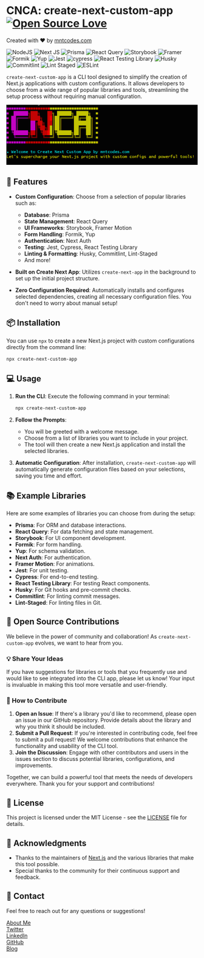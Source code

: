 # CNCA: create-next-custom-app [![Open Source Love](https://badges.frapsoft.com/os/v1/open-source.svg?v=103)](https://github.com/MedNT/create-next-custom-app)
Created with ❤️️ by [mntcodes.com](https://www.mntcodes.com)

![NodeJS](https://img.shields.io/badge/node.js-6DA55F?style=for-the-badge&logo=node.js&logoColor=white)
![Next JS](https://img.shields.io/badge/Next-black?style=for-the-badge&logo=next.js&logoColor=white)
![Prisma](https://img.shields.io/badge/Prisma-3982CE?style=for-the-badge&logo=Prisma&logoColor=white)
![React Query](https://img.shields.io/badge/-React%20Query-FF4154?style=for-the-badge&logo=react%20query&logoColor=white)
![Storybook](https://img.shields.io/badge/-Storybook-FF4785?style=for-the-badge&logo=storybook&logoColor=white)
![Framer](https://img.shields.io/badge/Framer-black?style=for-the-badge&logo=framer&logoColor=white)
![Formik](https://img.shields.io/badge/Formik-000000?style=for-the-badge&logo=formik&logoColor=white)
![Yup](https://img.shields.io/badge/Yup-000000?style=for-the-badge&logo=yup&logoColor=white)
![Jest](https://img.shields.io/badge/-jest-%23C21325?style=for-the-badge&logo=jest&logoColor=white)
![cypress](https://img.shields.io/badge/-cypress-%23E5E5E5?style=for-the-badge&logo=cypress&logoColor=058a5e)
![React Testing Library](https://img.shields.io/badge/-React%20Testing%20Library-%23E5E5E5?style=for-the-badge&logo=testing-library&logoColor=black)
![Husky](https://img.shields.io/badge/-Husky-%23E5E5E5?style=for-the-badge&logo=husky&logoColor=black)
![Commitlint](https://img.shields.io/badge/commitlint-000000?style=for-the-badge&logo=commitlint&logoColor=white)
![Lint Staged](https://img.shields.io/badge/Lint%20Staged-000000?style=for-the-badge&logo=lint-staged&logoColor=white)
![ESLint](https://img.shields.io/badge/ESLint-000000?style=for-the-badge&logo=eslint&logoColor=white)



`create-next-custom-app` is a CLI tool designed to simplify the creation of Next.js applications with custom configurations. It allows developers to choose from a wide range of popular libraries and tools, streamlining the setup process without requiring manual configuration.


![CNCA](./imgs/screenshot.PNG)

## 🚀 Features

- **Custom Configuration**: Choose from a selection of popular libraries such as:
  - **Database**: Prisma
  - **State Management**: React Query
  - **UI Frameworks**: Storybook, Framer Motion
  - **Form Handling**: Formik, Yup
  - **Authentication**: Next Auth
  - **Testing**: Jest, Cypress, React Testing Library
  - **Linting & Formatting**: Husky, Commitlint, Lint-Staged
  - And more!

- **Built on Create Next App**: Utilizes `create-next-app` in the background to set up the initial project structure.

- **Zero Configuration Required**: Automatically installs and configures selected dependencies, creating all necessary configuration files. You don't need to worry about manual setup!

## 📦 Installation

You can use `npx` to create a new Next.js project with custom configurations directly from the command line:

```bash
npx create-next-custom-app
```

## 💻 Usage

1. **Run the CLI**: Execute the following command in your terminal:

   ```bash
   npx create-next-custom-app
   ```

2. **Follow the Prompts**: 
   - You will be greeted with a welcome message.
   - Choose from a list of libraries you want to include in your project.
   - The tool will then create a new Next.js application and install the selected libraries.

3. **Automatic Configuration**: After installation, `create-next-custom-app` will automatically generate configuration files based on your selections, saving you time and effort.

## 📚 Example Libraries

Here are some examples of libraries you can choose from during the setup:

- **Prisma**: For ORM and database interactions.
- **React Query**: For data fetching and state management.
- **Storybook**: For UI component development.
- **Formik**: For form handling.
- **Yup**: For schema validation.
- **Next Auth**: For authentication.
- **Framer Motion**: For animations.
- **Jest**: For unit testing.
- **Cypress**: For end-to-end testing.
- **React Testing Library**: For testing React components.
- **Husky**: For Git hooks and pre-commit checks.
- **Commitlint**: For linting commit messages.
- **Lint-Staged**: For linting files in Git.

## 🤝 Open Source Contributions

We believe in the power of community and collaboration! As `create-next-custom-app` evolves, we want to hear from you. 

### 💡 Share Your Ideas

If you have suggestions for libraries or tools that you frequently use and would like to see integrated into the CLI app, please let us know! Your input is invaluable in making this tool more versatile and user-friendly.

### 🤝 How to Contribute

1. **Open an Issue**: If there's a library you'd like to recommend, please open an issue in our GitHub repository. Provide details about the library and why you think it should be included.
2. **Submit a Pull Request**: If you're interested in contributing code, feel free to submit a pull request! We welcome contributions that enhance the functionality and usability of the CLI tool.
3. **Join the Discussion**: Engage with other contributors and users in the issues section to discuss potential libraries, configurations, and improvements.

Together, we can build a powerful tool that meets the needs of developers everywhere. Thank you for your support and contributions!


## 📄 License

This project is licensed under the MIT License - see the [LICENSE](https://opensource.org/licenses/MIT) file for details.

## 💖 Acknowledgments

- Thanks to the maintainers of [Next.js](https://nextjs.org/) and the various libraries that make this tool possible.
- Special thanks to the community for their continuous support and feedback.


## 💬 Contact

Feel free to reach out for any questions or suggestions!  

[About Me](https://mntcodes.com) <br/>
[Twitter](https://x.com/NaciriTaoufik) <br/>
[LinkedIn](https://www.linkedin.com/in/mednt/) <br/>
[GitHub](https://github.com/MedNT) <br/>
[Blog](https://mntcode.substack.com/) 
